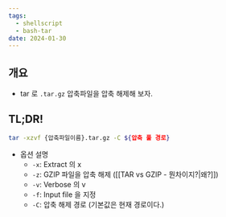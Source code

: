 ```yaml
---
tags:
  - shellscript
  - bash-tar
date: 2024-01-30
---
```

## 개요

- tar 로 `.tar.gz` 압축파일을 압축 해제해 보자.

## TL;DR!

```bash
tar -xzvf {압축파일이름}.tar.gz -C ${압축 풀 경로}
```

- 옵션 설명
	- `-x`: Extract 의 x
	- `-z`: GZIP 파일을 압축 해제 ([[TAR vs GZIP - 뭔차이지?|왜?]])
	- `-v`: Verbose 의 v
	- `-f`: Input file 을 지정
	- `-C`: 압축 해제 경로 (기본값은 현재 경로이다.)